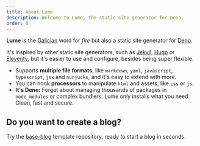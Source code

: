 ```yaml
---
title: About Lume
description: Welcome to Lume, the static site generator for Deno.
order: 0
---
```


**Lume** is the [Galician](https://en.wikipedia.org/wiki/Galician_language) word
for _fire_ but also a static site generator for [Deno](https://deno.land/).

It's inspired by other static site generators, such as
[Jekyll](https://jekyllrb.com/), [Hugo](https://gohugo.io/) or
[Eleventy](https://www.11ty.dev/), but it's easier to use and configure, besides
being super flexible.

- Supports **multiple file formats**, like `markdown`, `yaml`, `javascript`,
  `typescript`, `jsx` and `nunjucks`, and it's easy to extend with more.
- You can hook **processors** to manipulate `html` and assets, like `css` or
  `js`.
- **It's Deno:** Forget about managing thousands of packages in `node_modules`
  or complex bundlers. Lume only installs what you need. Clean, fast and secure.

## Do you want to create a blog?

Try the [base-blog](https://github.com/lumeland/base-blog) template repository,
ready to start a blog in seconds.
